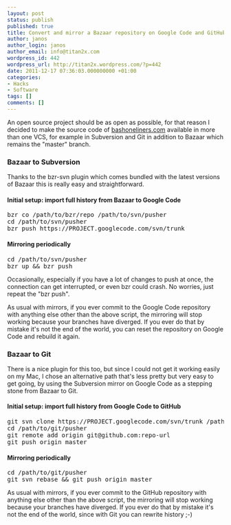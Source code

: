 ```yaml
---
layout: post
status: publish
published: true
title: Convert and mirror a Bazaar repository on Google Code and GitHub
author: janos
author_login: janos
author_email: info@titan2x.com
wordpress_id: 442
wordpress_url: http://titan2x.wordpress.com/?p=442
date: 2011-12-17 07:36:03.000000000 +01:00
categories:
- Hacks
- Software
tags: []
comments: []
---
```

An open source project should be as open as possible, for that reason I decided to make the source code of <a href="http://www.bashoneliners.com/">bashoneliners.com</a> available in more than one VCS, for example in Subversion and Git in addition to Bazaar which remains the "master" branch.
<h3>Bazaar to Subversion</h3>
Thanks to the bzr-svn plugin which comes bundled with the latest versions of Bazaar this is really easy and straightforward.
<h4>Initial setup: import full history from Bazaar to Google Code</h4>
<pre>bzr co /path/to/bzr/repo /path/to/svn/pusher
cd /path/to/svn/pusher
bzr push https://PROJECT.googlecode.com/svn/trunk</pre>
<h4>Mirroring periodically</h4>
<pre>cd /path/to/svn/pusher
bzr up &amp;&amp; bzr push</pre>
Occasionally, especially if you have a lot of changes to push at once, the connection can get interrupted, or even bzr could crash. No worries, just repeat the "bzr push".

As usual with mirrors, if you ever commit to the Google Code repository with anything else other than the above script, the mirroring will stop working because your branches have diverged. If you ever do that by mistake it's not the end of the world, you can reset the repository on Google Code and rebuild it again.
<h3>Bazaar to Git</h3>
There is a nice plugin for this too, but since I could not get it working easily on my Mac, I chose an alternative path that's less pretty but very easy to get going, by using the Subversion mirror on Google Code as a stepping stone from Bazaar to Git.
<h4>Initial setup: import full history from Google Code to GitHub</h4>
<pre>git svn clone https://PROJECT.googlecode.com/svn/trunk /path/to/git/pusher
cd /path/to/git/pusher
git remote add origin git@github.com:repo-url
git push origin master</pre>
<h4>Mirroring periodically</h4>
<pre>cd /path/to/git/pusher
git svn rebase &amp;&amp; git push origin master</pre>
As usual with mirrors, if you ever commit to the GitHub repository with anything else other than the above script, the mirroring will stop working because your branches have diverged. If you ever do that by mistake it's not the end of the world, since with Git you can rewrite history ;-)
<div></div>
